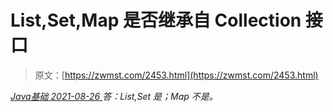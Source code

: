 <!--yml
category: 未分类
date: 0001-01-01 00:00:00
--->

# List,Set,Map 是否继承自 Collection 接口

> 原文：[https://zwmst.com/2453.html](https://zwmst.com/2453.html)

   [ *Java基础* ](https://zwmst.com/java%e5%9f%ba%e7%a1%80)*[ <time datetime="2021-08-26T10:46:07+08:00"> 2021-08-26 </time> ](https://zwmst.com/2453.html)  答：List,Set 是；Map 不是。*